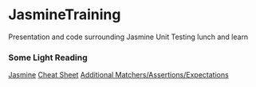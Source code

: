 # JasmineTraining
Presentation and code surrounding Jasmine Unit Testing lunch and learn

### Some Light Reading

[Jasmine](http://jasmine.github.io/2.3/introduction.html)
[Cheat Sheet](http://www.cheatography.com/citguy/cheat-sheets/jasmine-js-testing/)
[Additional Matchers/Assertions/Expectations](https://github.com/JamieMason/Jasmine-Matchers)